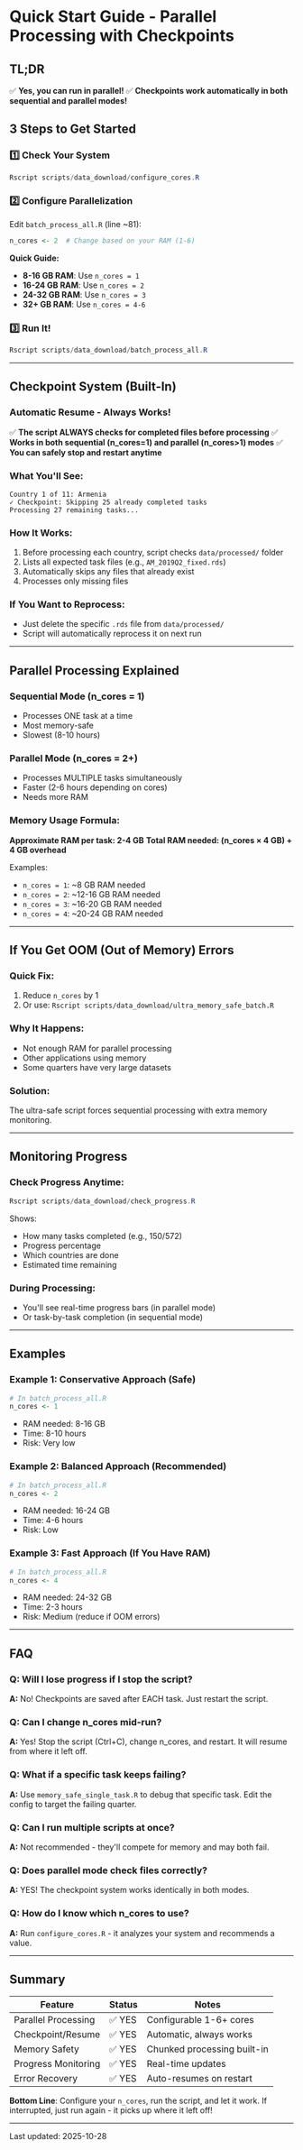 # Quick Start Guide - Parallel Processing with Checkpoints

## TL;DR

✅ **Yes, you can run in parallel!**
✅ **Checkpoints work automatically in both sequential and parallel modes!**

## 3 Steps to Get Started

### 1️⃣ Check Your System
```powershell
Rscript scripts/data_download/configure_cores.R
```

### 2️⃣ Configure Parallelization
Edit `batch_process_all.R` (line ~81):
```r
n_cores <- 2  # Change based on your RAM (1-6)
```

**Quick Guide:**
- **8-16 GB RAM**: Use `n_cores = 1`
- **16-24 GB RAM**: Use `n_cores = 2`
- **24-32 GB RAM**: Use `n_cores = 3`
- **32+ GB RAM**: Use `n_cores = 4-6`

### 3️⃣ Run It!
```powershell
Rscript scripts/data_download/batch_process_all.R
```

---

## Checkpoint System (Built-In)

### Automatic Resume - Always Works!

✅ **The script ALWAYS checks for completed files before processing**
✅ **Works in both sequential (n_cores=1) and parallel (n_cores>1) modes**
✅ **You can safely stop and restart anytime**

### What You'll See:
```
Country 1 of 11: Armenia
✓ Checkpoint: Skipping 25 already completed tasks
Processing 27 remaining tasks...
```

### How It Works:
1. Before processing each country, script checks `data/processed/` folder
2. Lists all expected task files (e.g., `AM_2019Q2_fixed.rds`)
3. Automatically skips any files that already exist
4. Processes only missing files

### If You Want to Reprocess:
- Just delete the specific `.rds` file from `data/processed/`
- Script will automatically reprocess it on next run

---

## Parallel Processing Explained

### Sequential Mode (n_cores = 1)
- Processes ONE task at a time
- Most memory-safe
- Slowest (8-10 hours)

### Parallel Mode (n_cores = 2+)
- Processes MULTIPLE tasks simultaneously
- Faster (2-6 hours depending on cores)
- Needs more RAM

### Memory Usage Formula:
**Approximate RAM per task: 2-4 GB**
**Total RAM needed: (n_cores × 4 GB) + 4 GB overhead**

Examples:
- `n_cores = 1`: ~8 GB RAM needed
- `n_cores = 2`: ~12-16 GB RAM needed
- `n_cores = 3`: ~16-20 GB RAM needed
- `n_cores = 4`: ~20-24 GB RAM needed

---

## If You Get OOM (Out of Memory) Errors

### Quick Fix:
1. Reduce `n_cores` by 1
2. Or use: `Rscript scripts/data_download/ultra_memory_safe_batch.R`

### Why It Happens:
- Not enough RAM for parallel processing
- Other applications using memory
- Some quarters have very large datasets

### Solution:
The ultra-safe script forces sequential processing with extra memory monitoring.

---

## Monitoring Progress

### Check Progress Anytime:
```powershell
Rscript scripts/data_download/check_progress.R
```

Shows:
- How many tasks completed (e.g., 150/572)
- Progress percentage
- Which countries are done
- Estimated time remaining

### During Processing:
- You'll see real-time progress bars (in parallel mode)
- Or task-by-task completion (in sequential mode)

---

## Examples

### Example 1: Conservative Approach (Safe)
```r
# In batch_process_all.R
n_cores <- 1
```
- RAM needed: 8-16 GB
- Time: 8-10 hours
- Risk: Very low

### Example 2: Balanced Approach (Recommended)
```r
# In batch_process_all.R
n_cores <- 2
```
- RAM needed: 16-24 GB
- Time: 4-6 hours
- Risk: Low

### Example 3: Fast Approach (If You Have RAM)
```r
# In batch_process_all.R
n_cores <- 4
```
- RAM needed: 24-32 GB
- Time: 2-3 hours
- Risk: Medium (reduce if OOM errors)

---

## FAQ

### Q: Will I lose progress if I stop the script?
**A:** No! Checkpoints are saved after EACH task. Just restart the script.

### Q: Can I change n_cores mid-run?
**A:** Yes! Stop the script (Ctrl+C), change n_cores, and restart. It will resume from where it left off.

### Q: What if a specific task keeps failing?
**A:** Use `memory_safe_single_task.R` to debug that specific task. Edit the config to target the failing quarter.

### Q: Can I run multiple scripts at once?
**A:** Not recommended - they'll compete for memory and may both fail.

### Q: Does parallel mode check files correctly?
**A:** YES! The checkpoint system works identically in both modes.

### Q: How do I know which n_cores to use?
**A:** Run `configure_cores.R` - it analyzes your system and recommends a value.

---

## Summary

| Feature | Status | Notes |
|---------|--------|-------|
| Parallel Processing | ✅ YES | Configurable 1-6+ cores |
| Checkpoint/Resume | ✅ YES | Automatic, always works |
| Memory Safety | ✅ YES | Chunked processing built-in |
| Progress Monitoring | ✅ YES | Real-time updates |
| Error Recovery | ✅ YES | Auto-resumes on restart |

**Bottom Line**: Configure your `n_cores`, run the script, and let it work. If interrupted, just run again - it picks up where it left off!

---

Last updated: 2025-10-28
